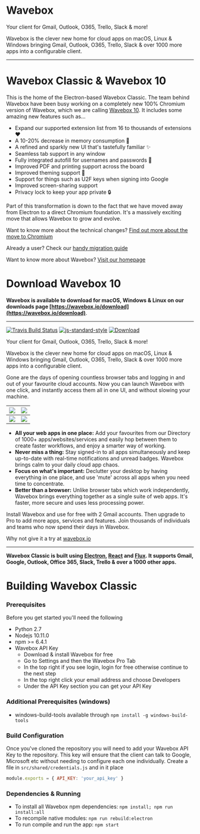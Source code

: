 # Wavebox

Your client for Gmail, Outlook, O365, Trello, Slack & more!

Wavebox is the clever new home for cloud apps on macOS, Linux & Windows bringing Gmail, Outlook, O365, Trello, Slack & over 1000 more apps into a configurable client.

---

# Wavebox Classic & Wavebox 10

This is the home of the Electron-based Wavebox Classic. The team behind Wavebox have been busy working on a completely new 100% Chromium version of Wavebox, which we are calling [Wavebox 10](https://wavebox.io/download). It includes some amazing new features such as...

* Expand our supported extension list from 16 to thousands of extensions ❤️
* A 10-20% decrease in memory consumption 💨
* A refined and sparkly new UI that's tastefully familiar ✨
* Seamless tab support in any window
* Fully integrated autofill for usernames and passwords 🤖
* Improved PDF and printing support across the board
* Improved theming support 🎨
* Support for things such as U2F keys when signing into Google
* Improved screen-sharing support
* Privacy lock to keep your app private 🔒

Part of this transformation is down to the fact that we have moved away from Electron to a direct Chromium foundation. It's a massively exciting move that allows Wavebox to grow and evolve.

Want to know more about the technical changes? [Find out more about the move to Chromium](https://blog.wavebox.io/wavebox-is-evolving-electron-chromium/)

Already a user? Check our [handy migration guide](https://blog.wavebox.io/wavebox-10-migration-wizard-for-pro-users/)

Want to know more about Wavebox? [Visit our homepage](https://wavebox.io/)

# Download Wavebox 10

**Wavebox is available to download for macOS, Windows & Linux on our downloads page [https://wavebox.io/download](https://wavebox.io/download)**.

---


[![Travis Build Status](https://img.shields.io/travis/wavebox/waveboxapp/master.svg)](http://travis-ci.org/wavebox/waveboxapp)
[![js-standard-style](https://img.shields.io/badge/code%20style-standard-brightgreen.svg)](http://standardjs.com/)
[![Download](https://img.shields.io/badge/downloads-wavebox.io-blue.svg)](https://wavebox.io/download/)

Your client for Gmail, Outlook, O365, Trello, Slack & more!

Wavebox is the clever new home for cloud apps on macOS, Linux & Windows bringing Gmail, Outlook, O365, Trello, Slack & over 1000 more apps into a configurable client.

Gone are the days of opening countless browser tabs and logging in and out of your favourite cloud accounts. Now you can launch Wavebox with one click, and instantly access them all in one UI, and without slowing your machine.

| [![](https://raw.githubusercontent.com/wavebox/waveboxapp/master/.github/screenshot_001.png)](https://raw.githubusercontent.com/wavebox/waveboxapp/master/.github/screenshot_001.png)  | [![](https://raw.githubusercontent.com/wavebox/waveboxapp/master/.github/screenshot_002.png)](https://raw.githubusercontent.com/wavebox/waveboxapp/master/.github/screenshot_002.png) |
|:---:|:---:|
| [![](https://raw.githubusercontent.com/wavebox/waveboxapp/master/.github/screenshot_003.png)](https://raw.githubusercontent.com/wavebox/waveboxapp/master/.github/screenshot_003.png)  | [![](https://raw.githubusercontent.com/wavebox/waveboxapp/master/.github/screenshot_004.png)](https://raw.githubusercontent.com/wavebox/waveboxapp/master/.github/screenshot_004.png) |

- **All your web apps in one place:** Add your favourites from our Directory of 1000+ apps/websites/services and easily hop between them to create faster workflows, and enjoy a smarter way of working.
- **Never miss a thing:** Stay signed-in to all apps simultaneously and keep up-to-date with real-time notifications and unread badges. Wavebox brings calm to your daily cloud app chaos.
- **Focus on what's important:** Declutter your desktop by having everything in one place, and use 'mute' across all apps when you need time to concentrate.
- **Better than a browser:** Unlike browser tabs which work independently, Wavebox brings everything together as a single suite of web apps. It's faster, more secure and uses less processing power.

Install Wavebox and use for free with 2 Gmail accounts. Then upgrade to Pro to add more apps, services and features. Join thousands of individuals and teams who now spend their days in Wavebox.

Why not give it a try at [wavebox.io](https://wavebox.io)

---

**Wavebox Classic is built using [Electron](https://github.com/atom/electron), [React](https://facebook.github.io/react/) and [Flux](https://facebook.github.io/flux/). It supports Gmail, Google, Outlook, Office 365, Slack, Trello & over a 1000 other apps.**

# Building Wavebox Classic

### Prerequisites
Before you get started you'll need the following

* Python 2.7
* Nodejs 10.11.0
* npm >= 6.4.1
* Wavebox API Key
  * Download & install Wavebox for free
  * Go to Settings and then the Wavebox Pro Tab
  * In the top right if you see login, login for free otherwise continue to the next step
  * In the top right click your email address and choose Developers
  * Under the API Key section you can get your API Key

### Additional Prerequisites (windows)
* windows-build-tools available through `npm install -g windows-build-tools`

### Build Configuration
Once you've cloned the repository you will need to add your Wavebox API Key to the repository. This key will ensure that the client can talk to Google, Microsoft etc without needing to configure each one individually. Create a file in `src/shared/credentials.js` and in it place

```js
module.exports = { API_KEY: 'your_api_key' }
```

### Dependencies & Running
* To install all Wavebox npm dependencies: `npm install; npm run install:all`
* To recompile native modules: `npm run rebuild:electron`
* To run compile and run the app: `npm start`
